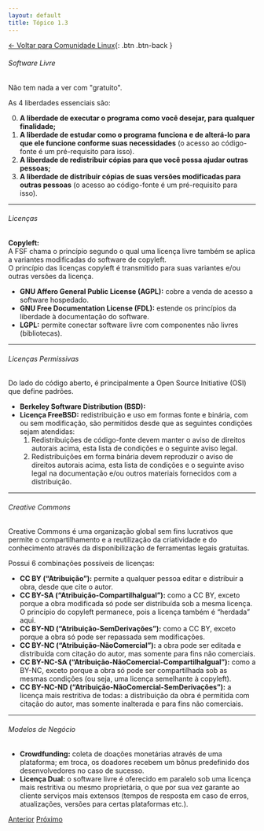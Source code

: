 ```yaml
---
layout: default
title: Tópico 1.3
---
```


[← Voltar para Comunidade Linux](/linux-essentials/01-book-lpi/Topico-01-Comunidade-Linux/){: .btn .btn-back }

###### Software Livre

Não tem nada a ver com "gratuito".

As 4 liberdades essenciais são:

0. **A liberdade de executar o programa como você desejar, para qualquer finalidade;**
1. **A liberdade de estudar como o programa funciona e de alterá-lo para que ele funcione conforme suas necessidades** (o acesso ao código-fonte é um pré-requisito para isso).
2. **A liberdade de redistribuir cópias para que você possa ajudar outras pessoas;**
3. **A liberdade de distribuir cópias de suas versões modificadas para outras pessoas** (o acesso ao código-fonte é um pré-requisito para isso).

---

###### Licenças

**Copyleft:**  
A FSF chama o princípio segundo o qual uma licença livre também se aplica a variantes modificadas do software de copyleft.  
O princípio das licenças copyleft é transmitido para suas variantes e/ou outras versões da licença.

- **GNU Affero General Public License (AGPL):** cobre a venda de acesso a software hospedado.
- **GNU Free Documentation License (FDL):** estende os princípios da liberdade à documentação do software.
- **LGPL:** permite conectar software livre com componentes não livres (bibliotecas).

---

###### Licenças Permissivas

Do lado do código aberto, é principalmente a Open Source Initiative (OSI) que define padrões.

- **Berkeley Software Distribution (BSD):**
- **Licença FreeBSD:** redistribuição e uso em formas fonte e binária, com ou sem modificação, são permitidos desde que as seguintes condições sejam atendidas:
  1. Redistribuições de código-fonte devem manter o aviso de direitos autorais acima, esta lista de condições e o seguinte aviso legal.
  2. Redistribuições em forma binária devem reproduzir o aviso de direitos autorais acima, esta lista de condições e o seguinte aviso legal na documentação e/ou outros materiais fornecidos com a distribuição.

---

###### Creative Commons

Creative Commons é uma organização global sem fins lucrativos que permite o compartilhamento e a reutilização da criatividade e do conhecimento através da disponibilização de ferramentas legais gratuitas.

Possui 6 combinações possíveis de licenças:

- **CC BY (“Atribuição”):** permite a qualquer pessoa editar e distribuir a obra, desde que cite o autor.
- **CC BY-SA (“Atribuição-CompartilhaIgual”):** como a CC BY, exceto porque a obra modificada só pode ser distribuída sob a mesma licença. O princípio do copyleft permanece, pois a licença também é “herdada” aqui.
- **CC BY-ND (“Atribuição-SemDerivações”):** como a CC BY, exceto porque a obra só pode ser repassada sem modificações.
- **CC BY-NC (“Atribuição-NãoComercial”):** a obra pode ser editada e distribuída com citação do autor, mas somente para fins não comerciais.
- **CC BY-NC-SA (“Atribuição-NãoComercial-CompartilhaIgual”):** como a BY-NC, exceto porque a obra só pode ser compartilhada sob as mesmas condições (ou seja, uma licença semelhante à copyleft).
- **CC BY-NC-ND (“Atribuição-NãoComercial-SemDerivações”):** a licença mais restritiva de todas: a distribuição da obra é permitida com citação do autor, mas somente inalterada e para fins não comerciais.

---

###### Modelos de Negócio

- **Crowdfunding:** coleta de doações monetárias através de uma plataforma; em troca, os doadores recebem um bônus predefinido dos desenvolvedores no caso de sucesso.
- **Licença Dual:** o software livre é oferecido em paralelo sob uma licença mais restritiva ou mesmo proprietária, o que por sua vez garante ao cliente serviços mais extensos (tempos de resposta em caso de erros, atualizações, versões para certas plataformas etc.).

[Anterior](/linux-essentials/01-book-lpi/Topico-01-Comunidade-Linux/1.2-PrincipaisAplicacoesOpenSource)
[Próximo](/linux-essentials/01-book-lpi/Topico-01-Comunidade-Linux/1.4-HabilidadesAndLinuxWork)